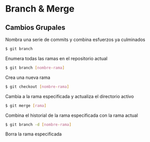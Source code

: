 # Branch & Merge

## Cambios Grupales

Nombra una serie de commits y combina esfuerzos ya culminados

```bash
$ git branch
```

Enumera todas las ramas en el repositorio actual

```bash
$ git branch [nombre-rama]
```

Crea una nueva rama

```bash
$ git checkout [nombre-rama]
```

Cambia a la rama especificada y actualiza el directorio activo

```bash
$ git merge [rama]
```

Combina el historial de la rama especificada con la rama actual

```bash
$ git branch -d [nombre-rama]
```

Borra la rama especificada

